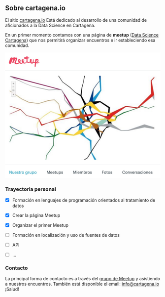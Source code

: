 ## Sobre cartagena.io

El sitio [cartagena.io](https://cartagena.io) Está dedicado al desarrollo de una comunidad de aficionados a la Data Science en Cartagena.

En un primer momento contamos con una página de **meetup** ([Data Science Cartagena](https://www.meetup.com/es-ES/Data-Science-Cartagena)) que nos permitirá organizar encuentros e ir estableciendo esa comunidad.

![Meetup Group](/meetup-captura-github.jpg)

### Trayectoria personal

- [x] Formación en lenguajes de programación orientados al tratamiento de datos
- [x] Crear la página Meetup
- [x] Organizar el primer Meetup
- [ ] Formación en localización y uso de fuentes de datos
- [ ] API
- [ ] ...


### Contacto

La principal forma de contacto es a través del [grupo de Meetup](https://www.meetup.com/es-ES/Data-Science-Cartagena) y asistiendo a nuestros encuentros.
También está disponible el email: <info@cartagena.io>
¡Salud!
